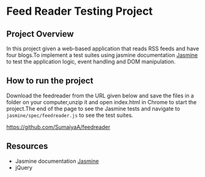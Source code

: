 # Feed Reader Testing Project

## Project Overview

In this project given a web-based application that reads RSS feeds and have four blogs.To implement a test suites using jasmine documentation [Jasmine](http://jasmine.github.io/) to test the application logic, event handling and DOM manipulation.

## How to run the project

Download the feedreader from the URL given below and save the files in a folder on your computer,unzip it and open index.html in Chrome to start the project.The end of the page to see the Jasmine tests and navigate to `jasmine/spec/feedreader.js` to see the test suites.

https://github.com/SumaiyaA/feedreader

## Resources

* Jasmine documentation [Jasmine](http://jasmine.github.io/)
* jQuery
